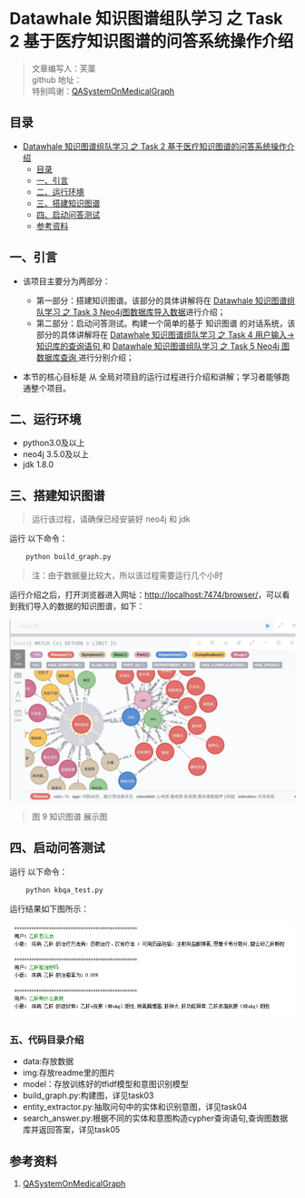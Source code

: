# Datawhale 知识图谱组队学习 之 Task 2 基于医疗知识图谱的问答系统操作介绍

> 文章编写人：芙蕖<br/>
> github 地址：<br/>
> 特别鸣谢：[QASystemOnMedicalGraph](https://github.com/zhihao-chen/QASystemOnMedicalGraph)

## 目录

- [Datawhale 知识图谱组队学习 之 Task 2 基于医疗知识图谱的问答系统操作介绍](#datawhale-知识图谱组队学习-之-task-2-基于医疗知识图谱的问答系统操作介绍)
  - [目录](#目录)
  - [一、引言](#一引言)
  - [二、运行环境](#二运行环境)
  - [三、搭建知识图谱](#三搭建知识图谱)
  - [四、启动问答测试](#四启动问答测试)
  - [参考资料](#参考资料)

## 一、引言

- 该项目主要分为两部分：
  - 第一部分：搭建知识图谱。该部分的具体讲解将在 [ Datawhale 知识图谱组队学习 之 Task 3 Neo4j图数据库导入数据](task03.md)进行介绍；
  - 第二部分：启动问答测试。构建一个简单的基于 知识图谱 的对话系统，该部分的具体讲解将在 [Datawhale 知识图谱组队学习 之 Task 4 用户输入->知识库的查询语句 ](task04.md) 和 [Datawhale 知识图谱组队学习 之 Task 5 Neo4j 图数据库查询 ](task05.md) 进行分别介绍；

- 本节的核心目标是 从 全局对项目的运行过程进行介绍和讲解；学习者能够跑通整个项目。

## 二、运行环境

- python3.0及以上
- neo4j 3.5.0及以上
- jdk 1.8.0

## 三、搭建知识图谱

> 运行该过程，请确保已经安装好 neo4j 和 jdk

运行 以下命令：

```s
    python build_graph.py 
```

> 注：由于数据量比较大，所以该过程需要运行几个小时 

运行介绍之后，打开浏览器进入网址：[http://localhost:7474/browser/](http://localhost:7474/browser/)，可以看到我们导入的数据的知识图谱，如下：

![图片.png](images/展示图.jpg)
> 图 9 知识图谱 展示图

## 四、启动问答测试

运行 以下命令：

```s
    python kbqa_test.py
```

运行结果如下图所示：

![图片.png](images/20201228191301.png)

### 五、代码目录介绍
- data:存放数据
- img:存放readme里的图片
- model：存放训练好的tfidf模型和意图识别模型
- build_graph.py:构建图，详见task03
- entity_extractor.py:抽取问句中的实体和识别意图，详见task04
- search_answer.py:根据不同的实体和意图构造cypher查询语句,查询图数据库并返回答案，详见task05

## 参考资料 

1. [QASystemOnMedicalGraph](https://github.com/zhihao-chen/QASystemOnMedicalGraph)
